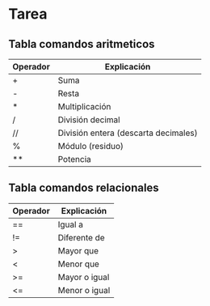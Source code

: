 # Tarea
## Tabla comandos aritmeticos
| Operador | Explicación                          |
| -------- | ------------------------------------ |
| +    | Suma                                 |
| -      | Resta                                |
| *      | Multiplicación                       |
| /      | División decimal                     |
| //     | División entera (descarta decimales) |
| %      | Módulo (residuo)                     |
| **     | Potencia                             |
 
 ## Tabla comandos relacionales
| Operador | Explicación   |
| -------- | ------------- |
| ==     | Igual a       |
| !=     | Diferente de  |
| >      | Mayor que     |
| <      | Menor que     |
| >=     | Mayor o igual |
| <=     | Menor o igual |

 